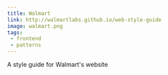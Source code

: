 ```yaml
---
title: Walmart
link: http://walmartlabs.github.io/web-style-guide
image: walmart.png
tags:
 - frontend
 - patterns
---
```


A style guide for Walmart's website
